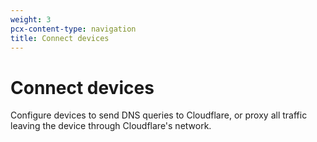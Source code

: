 ```yaml
---
weight: 3
pcx-content-type: navigation
title: Connect devices
---
```


# Connect devices

Configure devices to send DNS queries to Cloudflare, or proxy all traffic leaving the device through Cloudflare's network.

<DirectoryListing path="/connections/connect-devices" />
